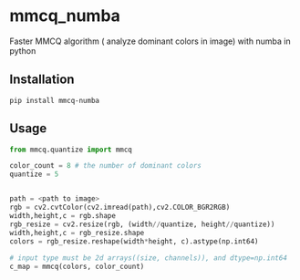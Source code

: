 # mmcq_numba
Faster MMCQ algorithm ( analyze dominant colors in image) with numba in python

## Installation
``` pip install mmcq-numba ```

## Usage
```python
from mmcq.quantize import mmcq

color_count = 8 # the number of dominant colors
quantize = 5 


path = <path to image>
rgb = cv2.cvtColor(cv2.imread(path),cv2.COLOR_BGR2RGB)
width,height,c = rgb.shape
rgb_resize = cv2.resize(rgb, (width//quantize, height//quantize))
width,height,c = rgb_resize.shape
colors = rgb_resize.reshape(width*height, c).astype(np.int64)
    
# input type must be 2d arrays((size, channels)), and dtype=np.int64
c_map = mmcq(colors, color_count)

```